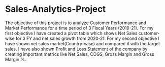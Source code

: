 # Sales-Analytics-Project
The objective of this project is to analyze Customer Performance and Market Performance for a time period of 3 Fiscal Years (2019-21). For my first objective I have created a pivot table which shows Net Sales customer-wise for 3 FY and net sales growth from 2020-21. For my second objective I have shown net sales market(Country-wise) and compared it with the target sales. I have also shown Profit and Loss Statement of the company by creating important metrics like Net Sales, COGS, Gross Margin and Gross Margin %.
